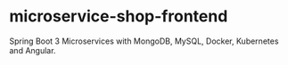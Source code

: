 # microservice-shop-frontend
Spring Boot 3 Microservices with MongoDB, MySQL, Docker, Kubernetes and Angular.
